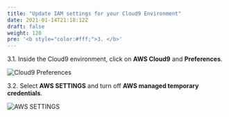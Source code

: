 ```yaml
---
title: "Update IAM settings for your Cloud9 Environment"
date: 2021-01-14T21:18:12Z
draft: false
weight: 120
pre: '<b style="color:#fff;">3. </b>'
---
```


3.1\. Inside the Cloud9 environment, click on **AWS Cloud9** and **Preferences**.

![Cloud9 Preferences](../images/cloud9-preferences.png)

3.2\. Select **AWS SETTINGS** and turn off **AWS managed temporary credentials**.

![AWS SETTINGS](../images/cloud-aws-settings.png)